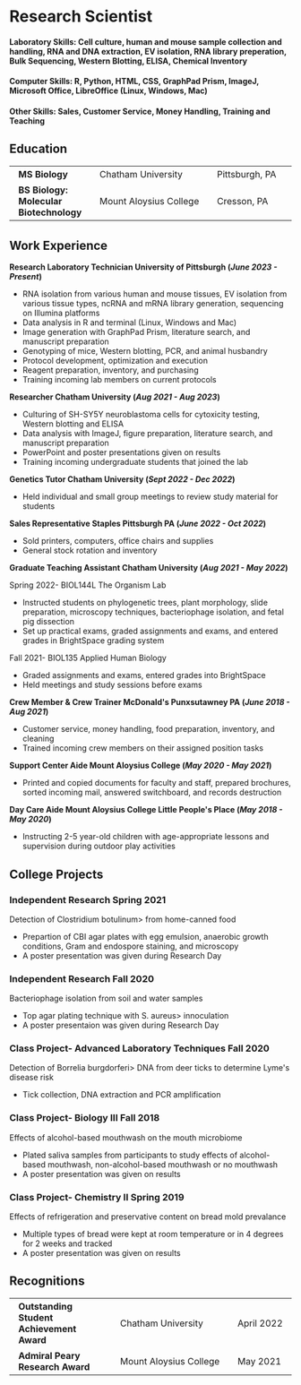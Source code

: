 
# Research Scientist


#### Laboratory Skills: Cell culture, human and mouse sample collection and handling, RNA and DNA extraction, EV isolation, RNA library preperation, Bulk Sequencing, Western Blotting, ELISA, Chemical Inventory

#### Computer Skills: R, Python, HTML, CSS, GraphPad Prism, ImageJ, Microsoft Office, LibreOffice (Linux, Windows, Mac)

#### Other Skills: Sales, Customer Service, Money Handling, Training and Teaching


## Education
<table style="margin: 0 auto; border-collapse: collapse; margin-bottom: 2em; width:100%;">
  <tr>
    <td style="padding: 4px 16px;"><strong>MS Biology</strong></td>
    <td style="padding: 4px 16px;white-space:nowrap;">Chatham University</td>
    <td style="padding: 4px 16px;white-space:nowrap;">Pittsburgh, PA</td>
    <td style="padding: 4px 16px; white-space:nowrap;">Aug 2023</td>
  </tr>
  <tr>
    <td style="padding: 4px 16px;"> <strong>BS Biology: Molecular Biotechnology</strong></td>
    <td style="padding: 4px 16px;white-space:nowrap;">Mount Aloysius College</td>
    <td style="padding: 4px 16px;white-space:nowrap;">Cresson, PA</td>
    <td style="padding: 4px 16px; white-space: nowrap;">June 2021</td>
  </tr>
</table>

## Work Experience
**Research Laboratory Technician      University of Pittsburgh             (_June 2023 - Present_)**
- RNA isolation from various human and mouse tissues, EV isolation from various tissue types, ncRNA and mRNA library generation, sequencing on Illumina platforms
- Data analysis in R and terminal (Linux, Windows and Mac)
- Image generation with GraphPad Prism, literature search, and manuscript preparation
- Genotyping of mice, Western blotting, PCR, and animal husbandry
- Protocol development, optimization and execution
- Reagent preparation, inventory, and purchasing
- Training incoming lab members on current protocols

**Researcher                            Chatham University                 (_Aug 2021 - Aug 2023_)**
- Culturing of SH-SY5Y neuroblastoma cells for cytoxicity testing, Western blotting and ELISA
- Data analysis with ImageJ, figure preparation, literature search, and manuscript preparation
- PowerPoint and poster presentations given on results
- Training incoming undergraduate students that joined the lab

**Genetics Tutor                       Chatham University                  (_Sept 2022 - Dec 2022_)**
- Held individual and small group meetings to review study material for students

**Sales Representative                Staples Pittsburgh PA                (_June 2022 - Oct 2022_)**
- Sold printers, computers, office chairs and supplies
- General stock rotation and inventory

**Graduate Teaching Assistant           Chatham University                 (_Aug 2021 - May 2022_)**

Spring 2022-   BIOL144L   The Organism Lab
- Instructed students on phylogenetic trees, plant morphology, slide preparation, microscopy techniques, bacteriophage isolation, and fetal pig dissection
- Set up practical exams, graded assignments and exams, and entered grades in BrightSpace grading system

Fall 2021-     BIOL135  Applied Human Biology
- Graded assignments and exams, entered grades into BrightSpace
- Held meetings and study sessions before exams

**Crew Member & Crew Trainer       McDonald's Punxsutawney PA               (_June 2018 - Aug 2021_)**
- Customer service, money handling, food preparation, inventory, and cleaning
- Trained incoming crew members on their assigned position tasks

**Support Center Aide                Mount Aloysius College                 (_May 2020 - May 2021_)**
- Printed and copied documents for faculty and staff, prepared brochures, sorted incoming mail, answered switchboard, and records destruction

**Day Care Aide         Mount Aloysius College Little People's Place        (_May 2018 - May 2020_)**
- Instructing 2-5 year-old children with age-appropriate lessons and supervision during outdoor play activities


## College Projects
### Independent Research                                    Spring 2021
Detection of <i></i> Clostridium botulinum> from home-canned food
- Prepartion of CBI agar plates with egg emulsion, anaerobic growth conditions, Gram and endospore staining, and microscopy
- A poster presentation was given during Research Day 

### Independent Research                                     Fall 2020
Bacteriophage isolation from soil and water samples
- Top agar plating technique with <i></i> S. aureus>  innoculation
- A poster presentaion was given during Research Day

### Class Project- Advanced Laboratory Techniques            Fall 2020
Detection of <i></i> Borrelia burgdorferi> DNA from deer ticks to determine Lyme's disease risk
- Tick collection, DNA extraction and PCR amplification

### Class Project- Biology III                               Fall 2018
Effects of alcohol-based mouthwash on the mouth microbiome
- Plated saliva samples from participants to study effects of alcohol-based mouthwash, non-alcohol-based mouthwash or no mouthwash
- A poster presentation was given on results

### Class Project- Chemistry II                             Spring 2019
Effects of refrigeration and preservative content on bread mold prevalance
- Multiple types of bread were kept at room temperature or in 4 degrees for 2 weeks and tracked
- A poster presentation was given on results

## Recognitions

<table style="margin: 0 auto; border-collapse: collapse; margin-bottom: 2em; width:100%;">
  <tr>
    <td style="padding: 4px 16px;"> <strong>Outstanding Student Achievement Award</strong></td>
    <td style="padding: 4px 16px;white-space:nowrap;">Chatham University</td>
    <td style="padding: 4px 16px; white-space: nowrap;">April 2022</td>
  </tr>
  <tr>
    <td style="padding: 4px 16px;"> <strong>Admiral Peary Research Award</strong></td>
    <td style="padding: 4px 16px;white-space:nowrap;">Mount Aloysius College</td>
    <td style="padding: 4px 16px; white-space: nowrap;">May 2021</td>
  </tr>
</table>
